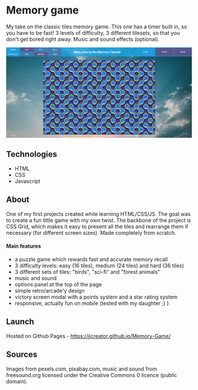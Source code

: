 # Memory game

My take on the classic tiles memory game. This one has a timer built in, so you have to be fast! 3 levels of difficulty, 3 different tilesets, so that you don't get bored right away. Music and sound effects (optional). 

[![dorianwilczynski.pl](/memory.png)](https://jjcreator.github.io/Memory-Game/)


## Technologies

* HTML
* CSS
* Javascript

## About

One of my first projects created while learning HTML/CSS/JS. The goal was to create a fun little game with my own twist. The backbone of the project is CSS Grid, which makes it easy to present all the tiles and rearrange them if necessary (for different screen sizes). Made completely from scratch.


#### Main features
* a puzzle game which rewards fast and accurate memory recall
* 3 difficulty levels: easy (16 tiles), medium (24 tiles) and hard (36 tiles)
* 3 different sets of tiles: "birds", "sci-fi" and "forest animals"
* music and sound
* options panel at the top of the page
* simple retro/arcade'y design
* victory screen modal with a points system and a star rating system
* responsive, actually fun on mobile (tested with my daughter ;) )

## Launch

Hosted on Github Pages - https://jjcreator.github.io/Memory-Game/

## Sources

Images from pexels.com, pixabay.com, music and sound from freesound.org licensed under the Creative Commons 0 licence (public domain).

